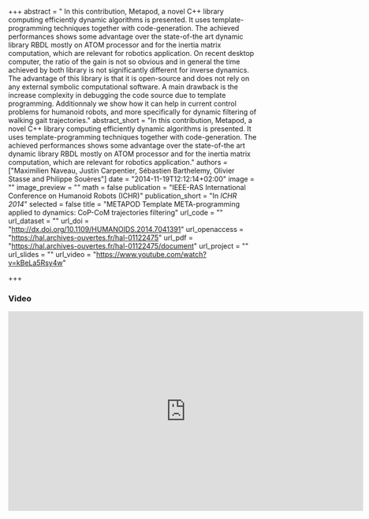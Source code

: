 +++
abstract = " In this contribution, Metapod, a novel C++ library computing efficiently dynamic algorithms is presented. It uses template-programming techniques together with code-generation. The achieved performances shows some advantage over the state-of-the art dynamic library RBDL mostly on ATOM processor and for the inertia matrix computation, which are relevant for robotics application. On recent desktop computer, the ratio of the gain is not so obvious and in general the time achieved by both library is not significantly different for inverse dynamics. The advantage of this library is that it is open-source and does not rely on any external symbolic computational software. A main drawback is the increase complexity in debugging the code source due to template programming. Additionnaly we show how it can help in current control problems for humanoid robots, and more specifically for dynamic filtering of walking gait trajectories."
abstract_short = "In this contribution, Metapod, a novel C++ library computing efficiently dynamic algorithms is presented. It uses template-programming techniques together with code-generation. The achieved performances shows some advantage over the state-of-the art dynamic library RBDL mostly on ATOM processor and for the inertia matrix computation, which are relevant for robotics application."
authors = ["Maximilien Naveau, Justin Carpentier, Sébastien Barthelemy, Olivier Stasse and Philippe Souères"]
date = "2014-11-19T12:12:14+02:00"
image = ""
image_preview = ""
math = false
publication = "IEEE-RAS International Conference on Humanoid Robots (ICHR)"
publication_short = "In *ICHR 2014*"
selected = false
title = "METAPOD Template META-programming applied to dynamics: CoP-CoM trajectories filtering"
url_code = ""
url_dataset = ""
url_doi = "http://dx.doi.org/10.1109/HUMANOIDS.2014.7041391"
url_openaccess = "https://hal.archives-ouvertes.fr/hal-01122475"
url_pdf = "https://hal.archives-ouvertes.fr/hal-01122475/document"
url_project = ""
url_slides = ""
url_video = "https://www.youtube.com/watch?v=kBeLa5Rsy4w"

+++

### Video 

<center><iframe width="720" height="405" src="https://www.youtube.com/embed/kBeLa5Rsy4w" frameborder="0" allowfullscreen></iframe></center>
</br>
